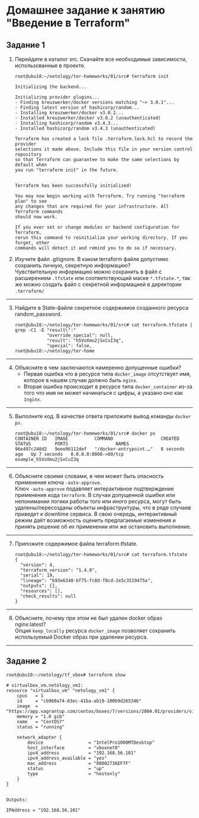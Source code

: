 # Домашнее задание к занятию "Введение в Terraform"
## Задание 1
1. Перейдите в каталог src. Скачайте все необходимые зависимости, использованные в проекте.
    ```
    root@ubu18:~/netology/ter-homeworks/01/src# terraform init
    
    Initializing the backend...
    
    Initializing provider plugins...
    - Finding kreuzwerker/docker versions matching "~> 3.0.1"...
    - Finding latest version of hashicorp/random...
    - Installing kreuzwerker/docker v3.0.2...
    - Installed kreuzwerker/docker v3.0.2 (unauthenticated)
    - Installing hashicorp/random v3.4.3...
    - Installed hashicorp/random v3.4.3 (unauthenticated)
    
    Terraform has created a lock file .terraform.lock.hcl to record the provider
    selections it made above. Include this file in your version control repository
    so that Terraform can guarantee to make the same selections by default when
    you run "terraform init" in the future.
    
    
    Terraform has been successfully initialized!
    
    You may now begin working with Terraform. Try running "terraform plan" to see
    any changes that are required for your infrastructure. All Terraform commands
    should now work.
    
    If you ever set or change modules or backend configuration for Terraform,
    rerun this command to reinitialize your working directory. If you forget, other
    commands will detect it and remind you to do so if necessary.
    ```
2. Изучите файл .gitignore. В каком terraform файле допустимо сохранить личную, секретную информацию?\
Чувствительную информацию можно сохранить в файл с расширением `.tfstate` или соответствующий маске `*.tfstate.*`, так
же можно создать файл с секретной информацией в директории `.terraform/`
---
3. Найдите в State-файле секретное содержимое созданного ресурса random_password.
    ```
    root@ubu18:~/netology/ter-homeworks/01/src# cat terraform.tfstate | grep -C1 -E "result\":"
                "override_special": null,
                "result": "h5VoXmu2jSxCuI3q",
                "special": false,
    root@ubu18:~/netology/ter-home
    ```
---
4. Объясните в чем заключаются намеренно допущенные ошибки?
   * Первая ошибка что в ресурсе типа `docker_image` отсутствует имя, которое в нашем случаи должно быть `nginx`.
   * Вторая ошибка происходит в ресурсе типа `docker_container` из-за того что имя не может начинаться с цифры,
а указано оно как `1nginx`.
---
5. Выполните код. В качестве ответа приложите вывод команды `docker ps`.
    ```
    root@ubu18:~/netology/ter-homeworks/01/src# docker ps
    CONTAINER ID   IMAGE          COMMAND                  CREATED         STATUS         PORTS                  NAMES
    96e497c248d2   9eee96112def   "/docker-entrypoint.…"   8 seconds ago   Up 7 seconds   0.0.0.0:8000->80/tcp   example_h5VoXmu2jSxCuI3q
    ```
---
6. Объясните своими словами, в чем может быть опасность применения ключа `-auto-approve`.\
Ключ `-auto-approve` подавляет интерактивное подтверждение применения кода `terraform`.
В случаи допущенной ошибки или непонимании логики работы того или иного ресурса, могут быть удалены/пересозданы объекты
инфраструктуры, что в ряде случаев приведет к downtime сервиса. В свою очередь, интерактивный режим даёт возможность
оценить предлагаемые изменения и принять решение об их применении или же остановить выполнение.
---
7. Приложите содержимое файла terraform.tfstate.
    ```
    root@ubu18:~/netology/ter-homeworks/01/src# cat terraform.tfstate
    {
      "version": 4,
      "terraform_version": "1.4.0",
      "serial": 19,
      "lineage": "b93e6340-bf75-fc8d-f8cd-2e5c3519475a",
      "outputs": {},
      "resources": [],
      "check_results": null
    }
    
    ```
---
8. Объясните, почему при этом не был удален docker образ nginx:latest?\
Опция `keep_locally` ресурса `docker_image` позволяет сохранить используемый Docker образ при удалении ресурса.
---

## Задание 2
```
root@ubu18:~/netology/tf_vbox# terraform show

# virtualbox_vm.netology_vm1:
resource "virtualbox_vm" "netology_vm1" {
    cpus   = 1
    id     = "cb960a74-63ec-41ba-ab19-100b9d265346"
    image  = "https://app.vagrantup.com/centos/boxes/7/versions/2004.01/providers/virtualbox.box"
    memory = "1.0 gib"
    name   = "CentOS7"
    status = "running"

    network_adapter {
        device                 = "IntelPro1000MTDesktop"
        host_interface         = "vboxnet0"
        ipv4_address           = "192.168.56.101"
        ipv4_address_available = "yes"
        mac_address            = "08002736EF7F"
        status                 = "up"
        type                   = "hostonly"
    }
}


Outputs:

IPAddress = "192.168.56.101"
```